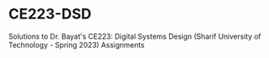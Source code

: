 # CE223-DSD
Solutions to Dr. Bayat's CE223: Digital Systems Design (Sharif University of Technology - Spring 2023) Assignments
